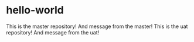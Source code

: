# hello-world
This is the master repository! And message from the master!
This is the uat repository! And message from the uat!
